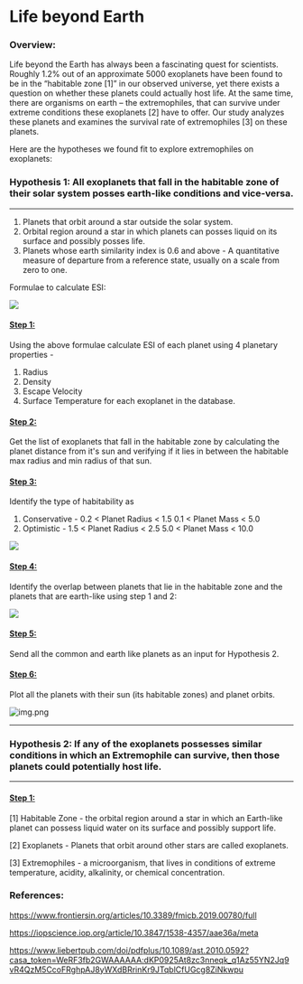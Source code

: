 # Life beyond Earth

### Overview:
Life beyond the Earth has always been a fascinating quest for scientists. Roughly 1.2% out of an approximate 5000 exoplanets have been found to be in the “habitable zone [1]” in our observed universe, yet there exists a question on whether these planets could actually host life. At the same time, there are organisms on earth – the extremophiles, that can survive under extreme conditions these exoplanets [2] have to offer. Our study analyzes these planets and examines the survival rate of extremophiles [3] on these planets.

Here are the hypotheses we found fit to explore extremophiles on exoplanets:

### Hypothesis 1: All exoplanets that fall in the habitable zone of their solar system posses earth-like conditions and vice-versa.

---
1. Planets that orbit around a star outside the solar system.
2. Orbital region around a star in which planets can posses liquid on its surface and possibly posses life.
3. Planets whose earth similarity index is 0.6 and above - A quantitative measure of departure from a reference state, usually on a scale from zero to one.

Formulae to calculate ESI:

![](C:\Users\MANASI\PycharmProjects\2021Fall_finals\visualizations_files\New.png)

#### <u>Step 1:</u>
Using the above formulae calculate ESI of each planet using 4 planetary properties - 
1. Radius
2. Density
3. Escape Velocity
4. Surface Temperature
for each exoplanet in the database.

#### <u>Step 2:</u>
Get the list of exoplanets that fall in the habitable zone by calculating the planet distance from it's sun and verifying if it lies in between the habitable max radius and min radius of that sun.

#### <u>Step 3:</u>
Identify the type of habitability as 
1. Conservative - 
   0.2 < Planet Radius < 1.5
   0.1 < Planet Mass < 5.0
2. Optimistic - 
   1.5 < Planet Radius < 2.5
   5.0 < Planet Mass < 10.0

![](C:\Users\MANASI\PycharmProjects\2021Fall_finals\visualizations_files\visualizations_7_0.png)

#### <u>Step 4:</u>
Identify the overlap between planets that lie in the habitable zone and the planets that are earth-like using step 1 and 2:

![](C:\Users\MANASI\PycharmProjects\2021Fall_finals\visualizations_files\visualizations_10_0.png)

#### <u>Step 5:</u>
Send all the common and earth like planets as an input for Hypothesis 2.

#### <u>Step 6:</u>
Plot all the planets with their sun (its habitable zones) and planet orbits.

![img.png](C:\Users\MANASI\PycharmProjects\2021Fall_finals\visualizations_files\habitable_zone.png)

---


### Hypothesis 2: If any of the exoplanets possesses similar conditions in which an Extremophile can survive, then those planets could potentially host life.

---

#### <u>Step 1:</u>


[1] Habitable Zone - the orbital region around a star in which an Earth-like planet can possess liquid water on its surface and possibly support life.

[2] Exoplanets - Planets that orbit around other stars are called exoplanets.

[3] Extremophiles - a microorganism, that lives in conditions of extreme temperature, acidity, alkalinity, or chemical concentration.

### References:
https://www.frontiersin.org/articles/10.3389/fmicb.2019.00780/full

https://iopscience.iop.org/article/10.3847/1538-4357/aae36a/meta

https://www.liebertpub.com/doi/pdfplus/10.1089/ast.2010.0592?casa_token=WeRF3fb2GWAAAAAA:dKP0925At8zc3nneqk_q1Az55YN2Jq9vR4QzM5CcoFRghpAJ8yWXdBRrinKr9JTqblCfUGcg8ZiNkwpu
